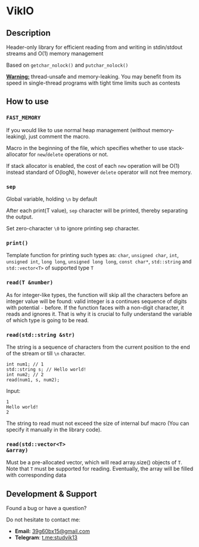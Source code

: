 # VikIO

## Description

Header-only library for efficient reading from and writing in stdin/stdout streams and O(1) memory management

Based on `getchar_nolock()` and `putchar_nolock()`

<b><u>Warning:</u></b> thread-unsafe and memory-leaking. You may benefit from its speed in single-thread programs with
tight time limits such as contests

## How to use

### `FAST_MEMORY`

If you would like to use normal heap management (without memory-leaking), just comment
the macro.

Macro in the beginning of the file, which specifies whether to use stack-allocator for `new`/`delete` operations or not.

If stack allocator is enabled, the cost of each `new` operation will be O(1) instead standard of O(logN),
however `delete` operator will not free memory.

### `sep`

Global variable, holding `\n` by default

After each print(T value), `sep` character will be printed, thereby separating the output.

Set zero-character `\0` to ignore printing sep character.

### `print()`

Template function for printing such types as: `char`, `unsigned char`, `int`, `unsigned int`, `long long`,
`unsigned long long`, `const char*`, `std::string` and <code>std::vector<<text>T</text>></code> of supported type `T`

### `read(T &number)`

As for integer-like types, the function will skip all the characters before an integer value will be found: valid
integer is a continues sequence of digits with potential `-` before. If the function faces with a non-digit character,
it reads and ignores it. That is why it is crucial to fully understand the variable of which type is going to be read.
### `read(std::string &str)`

The string is a sequence of characters from the current position to the end of the stream or till `\n`
character.

    int num1; // 1
    std::string s; // Hello world!
    int num2; // 2
    read(num1, s, num2);

Input:

    1
    Hello world!
    2

The string to read must not exceed the size of internal buf macro (You can specify it manually in the library code).

### <code>read(std::vector<<text>T</text>> &array)</code>

Must be a pre-allocated vector, which will read array.size() objects of `T`.
Note that `T` must be supported for reading. Eventually, the array will be filled with corresponding data

## Development & Support

Found a bug or have a question?

Do not hesitate to contact me:

- **Email:** [39g60bx15@gmail.com](mailto:39g60bx15@gmail.com)
- **Telegram**: [t.me:studvik13](https://t.me/studvik13)